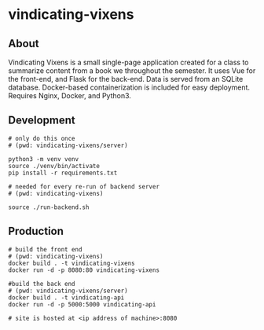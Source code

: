 # vindicating-vixens

## About
Vindicating Vixens is a small single-page application created for a class to summarize content from a book we throughout the semester. It uses Vue for the front-end, and Flask for the back-end. Data is served from an SQLite database. Docker-based containerization is included for easy deployment. Requires Nginx, Docker, and Python3.

## Development
```
# only do this once
# (pwd: vindicating-vixens/server)

python3 -m venv venv
source ./venv/bin/activate
pip install -r requirements.txt

# needed for every re-run of backend server
# (pwd: vindicating-vixens)

source ./run-backend.sh
```

## Production
```
# build the front end
# (pwd: vindicating-vixens)
docker build . -t vindicating-vixens
docker run -d -p 8080:80 vindicating-vixens

#build the back end
# (pwd: vindicating-vixens/server)
docker build . -t vindicating-api
docker run -d -p 5000:5000 vindicating-api

# site is hosted at <ip address of machine>:8080
```
